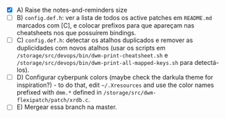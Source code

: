 - [x] A) Raise the notes-and-reminders size
- [ ] B) `config.def.h`: ver a lista de todos os active patches em `README.md` marcados com [C], e colocar prefixos para que apareçam nas cheatsheets nos que possuírem bindings.
- [ ] C) `config.def.h`: detectar os atalhos duplicados e remover as duplicidades com novos atalhos (usar os scripts em `/storage/src/devops/bin/dwm-print-cheatsheet.sh` e `/storage/src/devops/bin/dwm-print-all-mapped-keys.sh` para detectá-los).
- [ ] D) Configurar cyberpunk colors (maybe check the darkula theme for inspiration?) - to do that, edit `~/.Xresources` and use the color names prefixed with `dmm.*` defined in `/storage/src/dwm-flexipatch/patch/xrdb.c`.
- [ ] E) Mergear essa branch na master.
